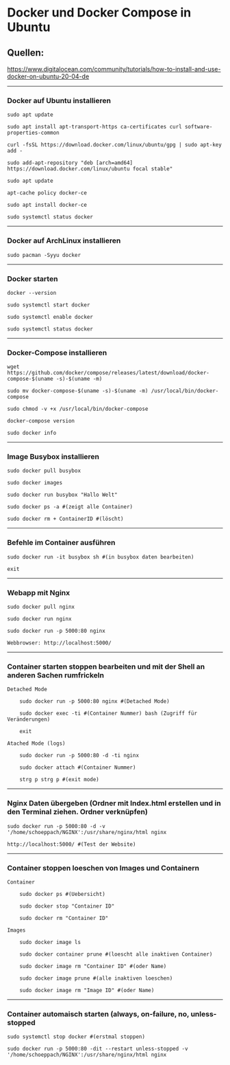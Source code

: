 
# Docker und Docker Compose in Ubuntu


##  Quellen:

https://www.digitalocean.com/community/tutorials/how-to-install-and-use-docker-on-ubuntu-20-04-de
	
---

### Docker auf Ubuntu installieren

	sudo apt update
	
	sudo apt install apt-transport-https ca-certificates curl software-properties-common
	
	curl -fsSL https://download.docker.com/linux/ubuntu/gpg | sudo apt-key add -
	
	sudo add-apt-repository "deb [arch=amd64] https://download.docker.com/linux/ubuntu focal stable"
	
	sudo apt update
	
	apt-cache policy docker-ce
	
	sudo apt install docker-ce
	
	sudo systemctl status docker
	
---
		
### Docker auf ArchLinux installieren
	
	sudo pacman -Syyu docker
	
---
	
### Docker starten	
	
	docker --version

	sudo systemctl start docker

	sudo systemctl enable docker

	sudo systemctl status docker
	
---	
	
### Docker-Compose installieren

	wget https://github.com/docker/compose/releases/latest/download/docker-compose-$(uname -s)-$(uname -m)
	
	sudo mv docker-compose-$(uname -s)-$(uname -m) /usr/local/bin/docker-compose

	sudo chmod -v +x /usr/local/bin/docker-compose
	
	docker-compose version
	
	sudo docker info
	
---	
	
### Image Busybox installieren

	sudo docker pull busybox
	
	sudo docker images
	
	sudo docker run busybox "Hallo Welt"
	
	sudo docker ps -a #(zeigt alle Container)
	
	sudo docker rm + ContainerID #(löscht)
	
---	
	
### Befehle im Container ausführen

	sudo docker run -it busybox sh #(in busybox daten bearbeiten)
	
	exit
	
---
	
### Webapp mit Nginx

	sudo docker pull nginx
	
	sudo docker run nginx
	
	sudo docker run -p 5000:80 nginx
	
	Webbrowser: http://localhost:5000/
	
----	

### Container starten stoppen bearbeiten und mit der Shell an anderen Sachen rumfrickeln

	Detached Mode 	
	
		sudo docker run -p 5000:80 nginx #(Detached Mode)
	
		sudo docker exec -ti #(Container Nummer) bash (Zugriff für Veränderungen)
		
		exit
	
	Atached Mode (logs)

		sudo docker run -p 5000:80 -d -ti nginx

		sudo docker attach #(Container Nummer)
		
		strg p strg p #(exit mode)
	
---	
	
### Nginx Daten übergeben (Ordner mit Index.html erstellen und in den Terminal ziehen. Ordner verknüpfen)

	sudo docker run -p 5000:80 -d -v '/home/schoeppach/NGINX':/usr/share/nginx/html nginx
	
	http://localhost:5000/ #(Test der Website)
	
---
	
### Container stoppen loeschen von Images und Containern

	Container
	
		sudo docker ps #(Uebersicht)
	
		sudo docker stop "Container ID"
	
		sudo docker rm "Container ID"
		
	Images
	
		sudo docker image ls
		
		sudo docker container prune #(loescht alle inaktiven Container)
		
		sudo docker image rm "Container ID" #(oder Name)
		
		sudo docker image prune #(alle inaktiven loeschen)
	
		sudo docker image rm "Image ID" #(oder Name)
		
---
		
### Container automaisch starten (always, on-failure, no, unless-stopped

	sudo systemctl stop docker #(erstmal stoppen)
	
	sudo docker run -p 5000:80 -dit --restart unless-stopped -v '/home/schoeppach/NGINX':/usr/share/nginx/html nginx
  
  
  
